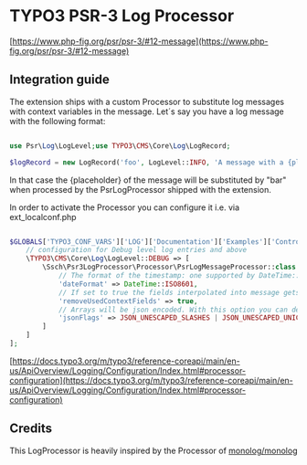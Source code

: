 # TYPO3 PSR-3 Log Processor
[https://www.php-fig.org/psr/psr-3/#12-message](https://www.php-fig.org/psr/psr-3/#12-message)

## Integration guide
The extension ships with a custom Processor to substitute log messages with context variables in the message.
Let´s say you have a log message with the following format:

```php

use Psr\Log\LogLevel;use TYPO3\CMS\Core\Log\LogRecord;

$logRecord = new LogRecord('foo', LogLevel::INFO, 'A message with a {placeholder}', ['placeholder' => 'bar']);

```
In that case the {placeholder} of the message will be substituted by "bar" when processed by the PsrLogProcessor shipped with the extension.


In order to activate the Processor you can configure it i.e. via ext_localconf.php

```php

$GLOBALS['TYPO3_CONF_VARS']['LOG']['Documentation']['Examples']['Controller']['processorConfiguration'] = [
    // configuration for Debug level log entries and above
    \TYPO3\CMS\Core\Log\LogLevel::DEBUG => [
        \Ssch\Psr3LogProcessor\Processor\PsrLogMessageProcessor::class => [
            // The format of the timestamp: one supported by DateTime::format
            'dateFormat' => DateTime::ISO8601,
            // If set to true the fields interpolated into message gets unset
            'removeUsedContextFields' => true,
            // Arrays will be json encoded. With this option you can define how this will happen
            'jsonFlags' => JSON_UNESCAPED_SLASHES | JSON_UNESCAPED_UNICODE
        ]
    ]
];
```
[https://docs.typo3.org/m/typo3/reference-coreapi/main/en-us/ApiOverview/Logging/Configuration/Index.html#processor-configuration](https://docs.typo3.org/m/typo3/reference-coreapi/main/en-us/ApiOverview/Logging/Configuration/Index.html#processor-configuration)

## Credits
This LogProcessor is heavily inspired by the Processor of [monolog/monolog](https://github.com/Seldaek/monolog/)
